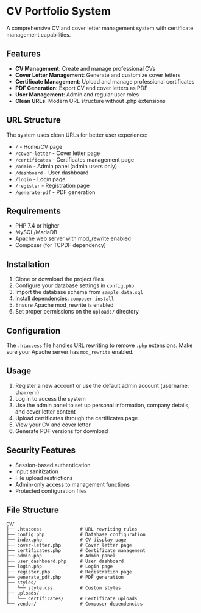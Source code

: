 # CV Portfolio System

A comprehensive CV and cover letter management system with certificate management capabilities.

## Features

- **CV Management**: Create and manage professional CVs
- **Cover Letter Management**: Generate and customize cover letters
- **Certificate Management**: Upload and manage professional certificates
- **PDF Generation**: Export CV and cover letters as PDF
- **User Management**: Admin and regular user roles
- **Clean URLs**: Modern URL structure without .php extensions

## URL Structure

The system uses clean URLs for better user experience:

- `/` - Home/CV page
- `/cover-letter` - Cover letter page
- `/certificates` - Certificates management page
- `/admin` - Admin panel (admin users only)
- `/dashboard` - User dashboard
- `/login` - Login page
- `/register` - Registration page
- `/generate-pdf` - PDF generation

## Requirements

- PHP 7.4 or higher
- MySQL/MariaDB
- Apache web server with mod_rewrite enabled
- Composer (for TCPDF dependency)

## Installation

1. Clone or download the project files
2. Configure your database settings in `config.php`
3. Import the database schema from `sample_data.sql`
4. Install dependencies: `composer install`
5. Ensure Apache mod_rewrite is enabled
6. Set proper permissions on the `uploads/` directory

## Configuration

The `.htaccess` file handles URL rewriting to remove `.php` extensions. Make sure your Apache server has `mod_rewrite` enabled.

## Usage

1. Register a new account or use the default admin account (username: `chamrern`)
2. Log in to access the system
3. Use the admin panel to set up personal information, company details, and cover letter content
4. Upload certificates through the certificates page
5. View your CV and cover letter
6. Generate PDF versions for download

## Security Features

- Session-based authentication
- Input sanitization
- File upload restrictions
- Admin-only access to management functions
- Protected configuration files

## File Structure

```
CV/
├── .htaccess              # URL rewriting rules
├── config.php             # Database configuration
├── index.php              # CV display page
├── cover-letter.php       # Cover letter page
├── certificates.php       # Certificate management
├── admin.php              # Admin panel
├── user_dashboard.php     # User dashboard
├── login.php              # Login page
├── register.php           # Registration page
├── generate_pdf.php       # PDF generation
├── styles/
│   └── style.css          # Custom styles
├── uploads/
│   └── certificates/      # Certificate uploads
└── vendor/                # Composer dependencies
```
